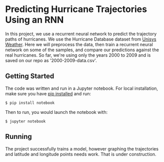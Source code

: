 # Predicting Hurricane Trajectories Using an RNN

In this project, we use a recurrent neural network to predict the trajectory paths of hurricanes. We use the Hurricane Database dataset from [Unisys Weather](http://weather.unisys.com/hurricane/atlantic/). Here we will preprocess the data, then train a recurrent neural network on some of the samples, and compare our predictions against the real hurricanes. So far, we're using only the years 2000 to 2009 and is saved on our repo as '2000-2009-data.csv'. 

## Getting Started

The code was written and run in a Jupyter notebook. For local installation, make sure you have [pip installed](https://pip.readthedocs.io/en/stable/installing/) and run: 

```
$ pip install notebook
```
Then to run, you would launch the notebook with:
```
$ jupyter notebook
```

## Running 

The project successfully trains a model, however graphing the trajectories and latitude and longitude points needs work. That is under construction. 
